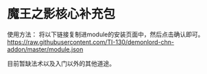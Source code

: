 # 魔王之影核心补充包
 使用方法：
 将以下链接复制进module的安装页面中，然后点击确认即可。
 https://raw.githubusercontent.com/TI-130/demonlord-chn-addon/master/module.json

目前暂缺法术以及入门以外的其他道途。
